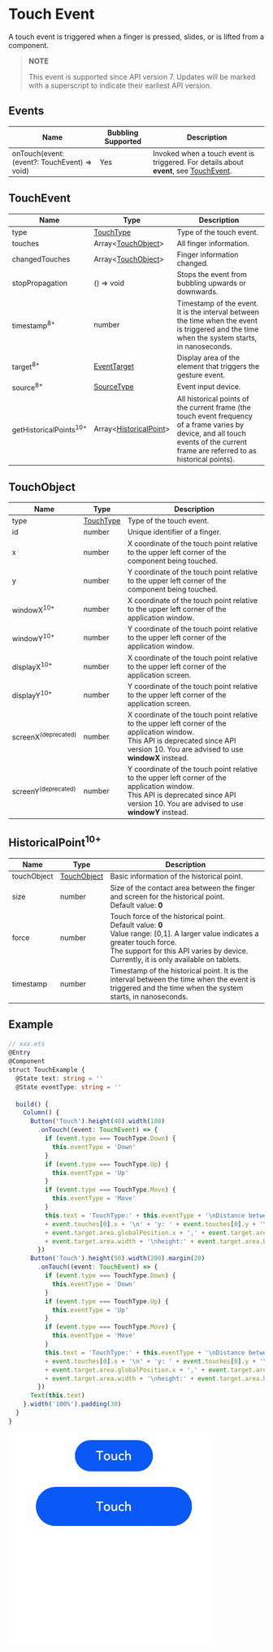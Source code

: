 # Touch Event

A touch event is triggered when a finger is pressed, slides, or is lifted from a component.

> **NOTE**
>
> This event is supported since API version 7. Updates will be marked with a superscript to indicate their earliest API version.


## Events

| Name                                                        | Bubbling Supported| Description                                                    |
| ------------------------------------------------------------ | -------- | ------------------------------------------------------------ |
| onTouch(event: (event?: TouchEvent) =&gt; void) | Yes      | Invoked when a touch event is triggered. For details about **event**, see [TouchEvent](#touchevent).|


## TouchEvent

| Name               | Type                                      | Description          |
| ------------------- | ---------------------------------------- | ------------ |
| type                | [TouchType](ts-appendix-enums.md#touchtype)      | Type of the touch event.    |
| touches             | Array&lt;[TouchObject](#touchobject)&gt; | All finger information.     |
| changedTouches      | Array&lt;[TouchObject](#touchobject)&gt; | Finger information changed.|
| stopPropagation      | () => void | Stops the event from bubbling upwards or downwards.|
| timestamp<sup>8+</sup> | number | Timestamp of the event. It is the interval between the time when the event is triggered and the time when the system starts, in nanoseconds.|
| target<sup>8+</sup> | [EventTarget](ts-universal-events-click.md#eventtarget8) | Display area of the element that triggers the gesture event.|
| source<sup>8+</sup> | [SourceType](ts-gesture-settings.md#sourcetype)| Event input device.|
| getHistoricalPoints<sup>10+</sup> | Array&lt;[HistoricalPoint](#historicalpoint10)&gt;| All historical points of the current frame (the touch event frequency of a frame varies by device, and all touch events of the current frame are referred to as historical points).|


## TouchObject

| Name   | Type                                       | Description                                 |
| ------- | ------------------------------------------- | ------------------------------------- |
| type    | [TouchType](ts-appendix-enums.md#touchtype) | Type of the touch event.                     |
| id      | number                                      | Unique identifier of a finger.                     |
| x       | number                                      | X coordinate of the touch point relative to the upper left corner of the component being touched.|
| y       | number                                      | Y coordinate of the touch point relative to the upper left corner of the component being touched.|
| windowX<sup>10+</sup>  | number                       | X coordinate of the touch point relative to the upper left corner of the application window.  |
| windowY<sup>10+</sup>  | number                       | Y coordinate of the touch point relative to the upper left corner of the application window.  |
| displayX<sup>10+</sup> | number                       | X coordinate of the touch point relative to the upper left corner of the application screen.  |
| displayY<sup>10+</sup> | number                       | Y coordinate of the touch point relative to the upper left corner of the application screen.  |
| screenX<sup>(deprecated)</sup> | number               | X coordinate of the touch point relative to the upper left corner of the application window.<br>This API is deprecated since API version 10. You are advised to use **windowX** instead.  |
| screenY<sup>(deprecated)</sup> | number               | Y coordinate of the touch point relative to the upper left corner of the application window.<br>This API is deprecated since API version 10. You are advised to use **windowY** instead.  |

## HistoricalPoint<sup>10+</sup>

| Name        | Type                                | Description                                                                        |
| ----------- | ----------------------------------- | ----------------------------------------------------------------------------- |
| touchObject | [TouchObject](#touchobject)  | Basic information of the historical point.                                                  |
| size        | number                              | Size of the contact area between the finger and screen for the historical point.<br>Default value: **0**                                    |
| force       | number                              | Touch force of the historical point.<br>Default value: **0**<br>Value range: [0,1]. A larger value indicates a greater touch force.<br>The support for this API varies by device. Currently, it is only available on tablets.|
| timestamp   | number                              | Timestamp of the historical point. It is the interval between the time when the event is triggered and the time when the system starts, in nanoseconds.            |
## Example

```ts
// xxx.ets
@Entry
@Component
struct TouchExample {
  @State text: string = ''
  @State eventType: string = ''

  build() {
    Column() {
      Button('Touch').height(40).width(100)
        .onTouch((event: TouchEvent) => {
          if (event.type === TouchType.Down) {
            this.eventType = 'Down'
          }
          if (event.type === TouchType.Up) {
            this.eventType = 'Up'
          }
          if (event.type === TouchType.Move) {
            this.eventType = 'Move'
          }
          this.text = 'TouchType:' + this.eventType + '\nDistance between touch point and touch element:\nx: '
          + event.touches[0].x + '\n' + 'y: ' + event.touches[0].y + '\nComponent globalPos:('
          + event.target.area.globalPosition.x + ',' + event.target.area.globalPosition.y + ')\nwidth:'
          + event.target.area.width + '\nheight:' + event.target.area.height
        })
      Button('Touch').height(50).width(200).margin(20)
        .onTouch((event: TouchEvent) => {
          if (event.type === TouchType.Down) {
            this.eventType = 'Down'
          }
          if (event.type === TouchType.Up) {
            this.eventType = 'Up'
          }
          if (event.type === TouchType.Move) {
            this.eventType = 'Move'
          }
          this.text = 'TouchType:' + this.eventType + '\nDistance between touch point and touch element:\nx: '
          + event.touches[0].x + '\n' + 'y: ' + event.touches[0].y + '\nComponent globalPos:('
          + event.target.area.globalPosition.x + ',' + event.target.area.globalPosition.y + ')\nwidth:'
          + event.target.area.width + '\nheight:' + event.target.area.height
        })
      Text(this.text)
    }.width('100%').padding(30)
  }
}
```

![en-us_image_0000001209874754](figures/en-us_image_0000001209874754.gif)
